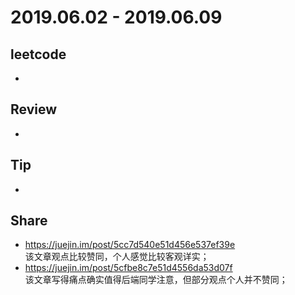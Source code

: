 # 2019.06.02 - 2019.06.09

## leetcode
*

## Review
*

## Tip
*

## Share
* https://juejin.im/post/5cc7d540e51d456e537ef39e  
该文章观点比较赞同，个人感觉比较客观详实；
* https://juejin.im/post/5cfbe8c7e51d4556da53d07f  
该文章写得痛点确实值得后端同学注意，但部分观点个人并不赞同；
